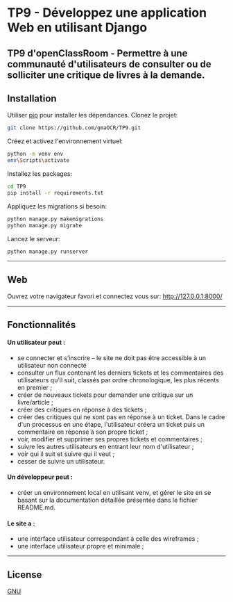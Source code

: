 # TP9 - Développez une application Web en utilisant Django
TP9 d'openClassRoom - Permettre à une communauté d'utilisateurs de consulter ou de solliciter une critique de livres 
à la demande.
---
## Installation

Utiliser [pip](https://pip.pypa.io/en/stable/) pour installer les dépendances.
Clonez le projet:
```bash
git clone https://github.com/gmaOCR/TP9.git
```
Créez et activez l'environnement virtuel:
```bash
python -m venv env
env\Scripts\activate
```
Installez les packages:
```bash
cd TP9
pip install -r requirements.txt
```
Appliquez les migrations si besoin:
```bash
python manage.py makemigrations
python manage.py migrate
```
Lancez le serveur:
```bash 
python manage.py runserver
```
---
## Web

Ouvrez votre navigateur favori et connectez vous sur: http://127.0.0.1:8000/

---
## Fonctionnalités

#### Un utilisateur peut :
*	se connecter et s’inscrire – le site ne doit pas être accessible à un utilisateur non connecté 
*	consulter un flux contenant les derniers tickets et les commentaires des utilisateurs qu'il suit, classés par ordre chronologique, les plus récents en premier ;
*	créer de nouveaux tickets pour demander une critique sur un livre/article ;
*	créer des critiques en réponse à des tickets ;
*	créer des critiques qui ne sont pas en réponse à un ticket. Dans le cadre d'un processus en une étape, l'utilisateur créera un ticket puis un commentaire en réponse à son propre ticket ;
*	voir, modifier et supprimer ses propres tickets et commentaires ;
*	suivre les autres utilisateurs en entrant leur nom d'utilisateur ;
*	voir qui il suit et suivre qui il veut ;
*	cesser de suivre un utilisateur.

#### Un développeur peut :
*	créer un environnement local en utilisant venv, et gérer le site en se basant sur la documentation détaillée présentée dans le fichier README.md.

#### Le site a :
*	une interface utilisateur correspondant à celle des wireframes ;
*	une interface utilisateur propre et minimale ;

---
## License
[GNU](https://choosealicense.com/licenses/gpl-2.0/)
